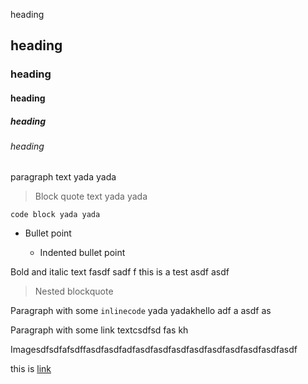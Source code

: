 heading

## heading

### heading

#### heading

##### heading

###### heading

paragraph text yada yada

> Block quote text yada yada

    code block yada yada

*   Bullet point

    *   Indented bullet point

Bold and italic text fasdf sadf f this is a test asdf asdf

> Nested blockquote

Paragraph with some `inlinecode` yada yadakhello adf a asdf as

Paragraph with some link textcsdfsd fas kh

Imagesdfsdfafsdffasdfasdfadfasdfasdfasdfasdfasdfasdfasdfasdfasdf

this is [link](http://www.google.com)

